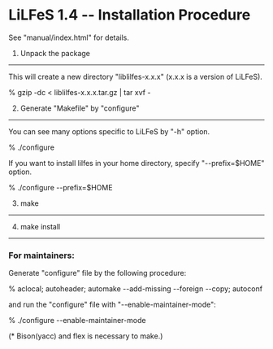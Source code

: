 LiLFeS 1.4 -- Installation Procedure
====================================

See "manual/index.html" for details.


1. Unpack the package
---------------------

   This will create a new directory "liblilfes-x.x.x"
   (x.x.x is a version of LiLFeS).

   % gzip -dc < liblilfes-x.x.x.tar.gz | tar xvf -


2. Generate "Makefile" by "configure"
-------------------------------------

   You can see many options specific to LiLFeS by "-h" option.

   % ./configure

   If you want to install lilfes in your home directory, specify
   "--prefix=$HOME" option.

   % ./configure --prefix=$HOME


3. make
-------


4. make install
---------------



### For maintainers:

Generate "configure" file by the following procedure:

  % aclocal; autoheader; automake --add-missing --foreign --copy; autoconf

and run the "configure" file with "--enable-maintainer-mode":

  % ./configure --enable-maintainer-mode

  (* Bison(yacc) and flex is necessary to make.)
